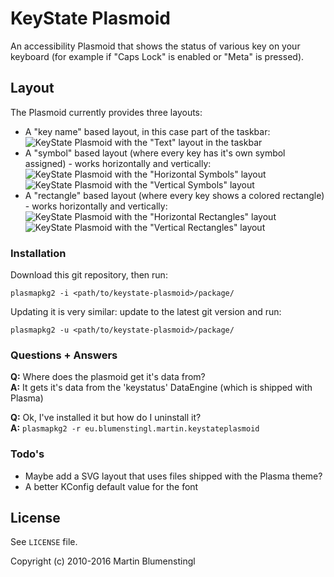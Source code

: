 # KeyState Plasmoid

An accessibility Plasmoid that shows the status of various key on your keyboard (for example if "Caps Lock" is enabled or "Meta" is pressed).

## Layout

The Plasmoid currently provides three layouts:
  - A "key name" based layout, in this case part of the taskbar:<br>![KeyState Plasmoid with the "Text" layout in the taskbar](http://abload.de/img/text-layout-in-taskbajwy5h.png)
  - A "symbol" based layout (where every key has it's own symbol assigned) - works horizontally and vertically:<br>![KeyState Plasmoid with the "Horizontal Symbols" layout](http://abload.de/img/symbol-layout-24vy8d.png) ![KeyState Plasmoid with the "Vertical Symbols" layout](http://abload.de/img/symbol-layout-1pil1s.png)
  - A "rectangle" based layout (where every key shows a colored rectangle) - works horizontally and vertically:<br>![KeyState Plasmoid with the "Horizontal Rectangles" layout](http://abload.de/img/rectangle-layout-2bvx1v.png) ![KeyState Plasmoid with the "Vertical Rectangles" layout](http://abload.de/img/rectangle-layout-1jrapr.png)

### Installation

Download this git repository, then run:
```
plasmapkg2 -i <path/to/keystate-plasmoid>/package/
```

Updating it is very similar: update to the latest git version and run:
```
plasmapkg2 -u <path/to/keystate-plasmoid>/package/
```

### Questions + Answers

**Q:** Where does the plasmoid get it's data from?<br>
**A:** It gets it's data from the 'keystatus' DataEngine (which is shipped with Plasma)

**Q:** Ok, I've installed it but how do I uninstall it?<br>
**A:** ```plasmapkg2 -r eu.blumenstingl.martin.keystateplasmoid```

### Todo's

 - Maybe add a SVG layout that uses files shipped with the Plasma theme?
 - A better KConfig default value for the font

License
----

See `LICENSE` file.

Copyright (c) 2010-2016 Martin Blumenstingl
